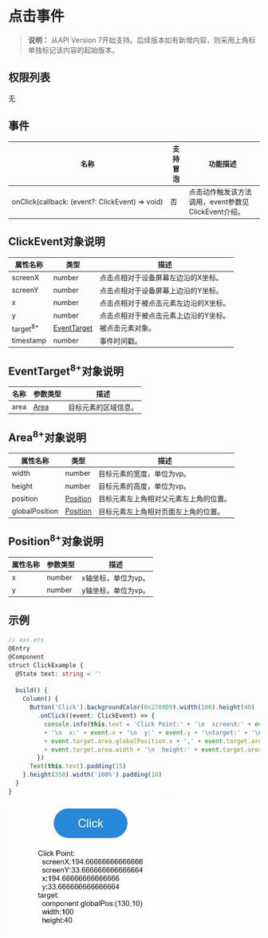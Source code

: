 # 点击事件

>  **说明：**
>  从API Version 7开始支持。后续版本如有新增内容，则采用上角标单独标记该内容的起始版本。


## 权限列表

无


## 事件

| 名称                                       | 支持冒泡 | 功能描述                              |
| ---------------------------------------- | ---- | --------------------------------- |
| onClick(callback:&nbsp;(event?:&nbsp;ClickEvent)&nbsp;=&gt;&nbsp;void) | 否    | 点击动作触发该方法调用，event参数见ClickEvent介绍。 |

## ClickEvent对象说明
| 属性名称                | 类型                               | 描述                  |
| ------------------- | -------------------------------- | ------------------- |
| screenX             | number                           | 点击点相对于设备屏幕左边沿的X坐标。  |
| screenY             | number                           | 点击点相对于设备屏幕上边沿的Y坐标。  |
| x                   | number                           | 点击点相对于被点击元素左边沿的X坐标。 |
| y                   | number                           | 点击点相对于被点击元素上边沿的Y坐标。 |
| target<sup>8+</sup> | [EventTarget](#eventtarget8对象说明) | 被点击元素对象。            |
| timestamp           | number                           | 事件时间戳。              |

## EventTarget<sup>8+</sup>对象说明
| 名称   | 参数类型              | 描述         |
| ---- | ----------------- | ---------- |
| area | [Area](area8对象说明) | 目标元素的区域信息。 |

## Area<sup>8+</sup>对象说明
| 属性名称           | 类型                         | 描述                  |
| -------------- | -------------------------- | ------------------- |
| width          | number                     | 目标元素的宽度，单位为vp。      |
| height         | number                     | 目标元素的高度，单位为vp。      |
| position       | [Position](#position8对象说明) | 目标元素左上角相对父元素左上角的位置。 |
| globalPosition | [Position](#position8对象说明) | 目标元素左上角相对页面左上角的位置。  |

## Position<sup>8+</sup>对象说明
| 属性名称 | 参数类型   | 描述          |
| ---- | ------ | ----------- |
| x    | number | x轴坐标，单位为vp。 |
| y    | number | y轴坐标，单位为vp。 |


## 示例

```ts
// xxx.ets
@Entry
@Component
struct ClickExample {
  @State text: string = ''

  build() {
    Column() {
      Button('Click').backgroundColor(0x2788D9).width(100).height(40)
        .onClick((event: ClickEvent) => {
          console.info(this.text = 'Click Point:' + '\n  screenX:' + event.screenX + '\n  screenY:' + event.screenY
          + '\n  x:' + event.x + '\n  y:' + event.y + '\ntarget:' + '\n  component globalPos:('
          + event.target.area.globalPosition.x + ',' + event.target.area.globalPosition.y + ')\n  width:'
          + event.target.area.width + '\n  height:' + event.target.area.height)
        })
      Text(this.text).padding(15)
    }.height(350).width('100%').padding(10)
  }
}
```


![zh-cn_image_0000001210353788](figures/zh-cn_image_0000001210353788.gif)

